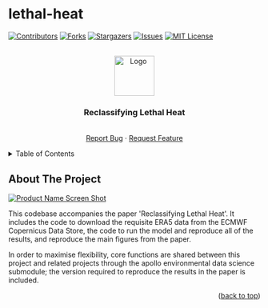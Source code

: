 # lethal-heat

<a name="readme-top"></a>


<!-- PROJECT SHIELDS -->
[![Contributors][contributors-shield]][contributors-url]
[![Forks][forks-shield]][forks-url]
[![Stargazers][stars-shield]][stars-url]
[![Issues][issues-shield]][issues-url]
[![MIT License][license-shield]][license-url]


<!-- PROJECT HEADER -->
<br />
<div align="center">
  <a href="https://github.com/robert-edwin-rouse/reclassifying-lethal-heat">
    <img src="images/logo.png" alt="Logo" width="80" height="80">
  </a>

<h3 align="center">Reclassifying Lethal Heat
</h3>

  <p align="center">
    <br />
    <a href="https://github.com/robert-edwin-rouse/reclassifying-lethal-heat/issues">Report Bug</a>
    ·
    <a href="https://github.com/robert-edwin-rouse/reclassifying-lethal-heat/issues">Request Feature</a>
  </p>
</div>


<!-- TABLE OF CONTENTS -->
<details>
  <summary>Table of Contents</summary>
  <ol>
    <li>
      <a href="#about-the-project">About The Project</a>
      <ul>
        <li><a href="#built-with">Built With</a></li>
      </ul>
    </li>
    <li>
      <a href="#getting-started">Getting Started</a>
      <ul>
        <li><a href="#prerequisites">Prerequisites</a></li>
        <li><a href="#installation">Installation</a></li>
      </ul>
    </li>
    <li><a href="#usage">Usage</a></li>
    <li><a href="#roadmap">Roadmap</a></li>
    <li><a href="#contributing">Contributing</a></li>
    <li><a href="#license">License</a></li>
    <li><a href="#contact">Contact</a></li>
    <li><a href="#acknowledgments">Acknowledgments</a></li>
  </ol>
</details>


<!-- ABOUT THE PROJECT -->
## About The Project

[![Product Name Screen Shot][product-screenshot]](./figures/.png)

This codebase accompanies the paper 'Reclassifying Lethal Heat'.  It includes the code to download the requisite ERA5 data from the ECMWF Copernicus Data Store, the code to run the model and reproduce all of the results, and reproduce the main figures from the paper.

In order to maximise flexibility, core functions are shared between this project and related projects through the apollo environmental data science submodule; the version required to reproduce the results in the paper is included.

<p align="right">(<a href="#readme-top">back to top</a>)</p>




<!-- MARKDOWN LINKS & IMAGES -->
<!-- https://www.markdownguide.org/basic-syntax/#reference-style-links -->
[contributors-shield]: https://img.shields.io/github/contributors/robert-edwin-rouse/reclassifying-lethal-heat.svg?style=for-the-badge
[contributors-url]: https://github.com/robert-edwin-rouse/reclassifying-lethal-heat/graphs/contributors
[forks-shield]: https://img.shields.io/github/forks/robert-edwin-rouse/reclassifying-lethal-heat.svg?style=for-the-badge
[forks-url]: https://github.com/robert-edwin-rouse/reclassifying-lethal-heat/network/members
[stars-shield]: https://img.shields.io/github/stars/robert-edwin-rouse/reclassifying-lethal-heat.svg?style=for-the-badge
[stars-url]: https://github.com/robert-edwin-rouse/reclassifying-lethal-heat/stargazers
[issues-shield]: https://img.shields.io/github/issues/robert-edwin-rouse/reclassifying-lethal-heat.svg?style=for-the-badge
[issues-url]: https://github.com/robert-edwin-rouse/reclassifying-lethal-heat/issues
[license-shield]: https://img.shields.io/github/license/robert-edwin-rouse/reclassifying-lethal-heat.svg?style=for-the-badge
[license-url]: https://github.com/othneildrew/Best-README-Template/blob/master/LICENSE.txt
[product-screenshot]: ./figures/.png